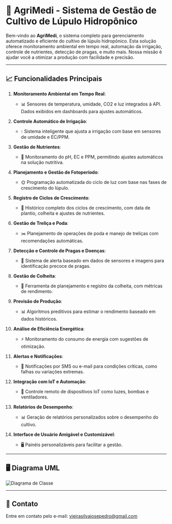
# 🌿 **AgriMedi** - Sistema de Gestão de Cultivo de **Lúpulo Hidropônico**

Bem-vindo ao **AgriMedi**, o sistema completo para gerenciamento automatizado e eficiente do cultivo de lúpulo hidropônico. Esta solução oferece monitoramento ambiental em tempo real, automação da irrigação, controle de nutrientes, detecção de pragas, e muito mais. Nossa missão é ajudar você a otimizar a produção com facilidade e precisão.

---

## 📈 **Funcionalidades Principais**

1. **Monitoramento Ambiental em Tempo Real**:
   - 📊 Sensores de temperatura, umidade, CO2 e luz integrados à API. Dados exibidos em dashboards para ajustes automáticos.
   
2. **Controle Automático de Irrigação**:
   - 💧 Sistema inteligente que ajusta a irrigação com base em sensores de umidade e EC/PPM.

3. **Gestão de Nutrientes**:
   - 🧪 Monitoramento do pH, EC e PPM, permitindo ajustes automáticos na solução nutritiva.

4. **Planejamento e Gestão de Fotoperíodo**:
   - 🌞 Programação automatizada do ciclo de luz com base nas fases de crescimento do lúpulo.

5. **Registro de Ciclos de Crescimento**:
   - 📅 Histórico completo dos ciclos de crescimento, com data de plantio, colheita e ajustes de nutrientes.

6. **Gestão de Treliça e Poda**:
   - ✂️ Planejamento de operações de poda e manejo de treliças com recomendações automáticas.

7. **Detecção e Controle de Pragas e Doenças**:
   - 🐛 Sistema de alerta baseado em dados de sensores e imagens para identificação precoce de pragas.

8. **Gestão de Colheita**:
   - 🌿 Ferramenta de planejamento e registro da colheita, com métricas de rendimento.

9. **Previsão de Produção**:
   - 📊 Algoritmos preditivos para estimar o rendimento baseado em dados históricos.

10. **Análise de Eficiência Energética**:
    - ⚡ Monitoramento do consumo de energia com sugestões de otimização.

11. **Alertas e Notificações**:
    - 📲 Notificações por SMS ou e-mail para condições críticas, como falhas ou variações extremas.

12. **Integração com IoT e Automação**:
    - 🤖 Controle remoto de dispositivos IoT como luzes, bombas e ventiladores.

13. **Relatórios de Desempenho**:
    - 📊 Geração de relatórios personalizados sobre o desempenho do cultivo.

14. **Interface de Usuário Amigável e Customizável**:
    - 🖥️ Painéis personalizáveis para facilitar a gestão.

---

## 🖥️ **Diagrama UML**

![Diagrama de Classe](https://github.com/sejodrope/AgriMedi/tree/breanch-sejodrope/src/main/java/br/agrimedi/agrimediapi/imagens/Diagrama_De_Classes.svg)

---

## 📧 **Contato**

Entre em contato pelo e-mail: [vieirasilvajosepedro@gmail.com](mailto:vieirasilvajosepedro@gmail.com)

